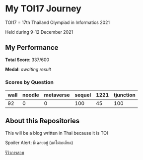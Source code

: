 # My TOI17 Journey

TOI17 = 17th Thailand Olympiad in Informatics 2021

Held during 9-12 December 2021

## My Performance

**Total Score**: 337/600

**Medal**: _awaiting result_

### Scores by Question

| wall | noodle | metaverse | sequel | 1221 | tjunction |
| ---- | ------ | --------- | ------ | ---- | --------- |
| 92   | 0      | 0         | 100    | 45   | 100       |

## About this Repositories

This will be a blog written in Thai because it is TOI

Spoiler Alert: มีเฉลยอยู่ (แต่ไม่ละเอียด)

[รีวิวการสอบ](./review.md)
